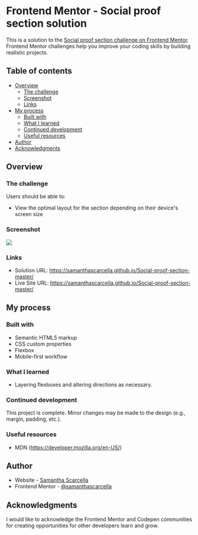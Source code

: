 # Frontend Mentor - Social proof section solution

This is a solution to the [Social proof section challenge on Frontend Mentor](https://www.frontendmentor.io/challenges/social-proof-section-6e0qTv_bA). Frontend Mentor challenges help you improve your coding skills by building realistic projects. 

## Table of contents

- [Overview](#overview)
  - [The challenge](#the-challenge)
  - [Screenshot](#screenshot)
  - [Links](#links)
- [My process](#my-process)
  - [Built with](#built-with)
  - [What I learned](#what-i-learned)
  - [Continued development](#continued-development)
  - [Useful resources](#useful-resources)
- [Author](#author)
- [Acknowledgments](#acknowledgments)

## Overview

### The challenge

Users should be able to:

- View the optimal layout for the section depending on their device's screen size

### Screenshot

![](./screenshot.jpg)

### Links

- Solution URL: https://samanthascarcella.github.io/Social-proof-section-master/
- Live Site URL: https://samanthascarcella.github.io/Social-proof-section-master/

## My process

### Built with

- Semantic HTML5 markup
- CSS custom properties
- Flexbox
- Mobile-first workflow

### What I learned

- Layering flexboxes and altering directions as necessary.

### Continued development

This project is complete. Minor changes may be made to the design (e.g., margin, padding, etc.).

### Useful resources

- MDN (https://developer.mozilla.org/en-US/)

## Author

- Website - [Samantha Scarcella](https://github.com/samanthascarcella)
- Frontend Mentor - [@samanthascarcella](https://www.frontendmentor.io/profile/yourusername)

## Acknowledgments

I would like to acknowledge the Frontend Mentor and Codepen communities for creating opportunities for other developers learn and grow. 
